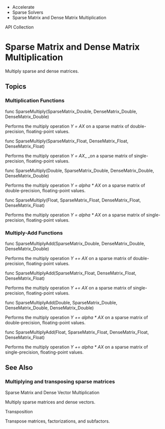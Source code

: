 

- Accelerate
- Sparse Solvers
-  Sparse Matrix and Dense Matrix Multiplication 

API Collection

# Sparse Matrix and Dense Matrix Multiplication

Multiply sparse and dense matrices.

## Topics

### Multiplication Functions

func SparseMultiply(SparseMatrix_Double, DenseMatrix_Double, DenseMatrix_Double)

Performs the multiply operation *Y* *= AX* on a sparse matrix of double-precision, floating-point values.

func SparseMultiply(SparseMatrix_Float, DenseMatrix_Float, DenseMatrix_Float)

Performs the multiply operation *Y* *= AX*\_ \_on a sparse matrix of single-precision, floating-point values.

func SparseMultiply(Double, SparseMatrix_Double, DenseMatrix_Double, DenseMatrix_Double)

Performs the multiply operation *Y = alpha \* AX* on a sparse matrix of double-precision, floating-point values.

func SparseMultiply(Float, SparseMatrix_Float, DenseMatrix_Float, DenseMatrix_Float)

Performs the multiply operation *Y = alpha \* AX* on a sparse matrix of single-precision, floating-point values.

### Multiply-Add Functions

func SparseMultiplyAdd(SparseMatrix_Double, DenseMatrix_Double, DenseMatrix_Double)

Performs the multiply operation *Y += AX* on a sparse matrix of double-precision, floating-point values.

func SparseMultiplyAdd(SparseMatrix_Float, DenseMatrix_Float, DenseMatrix_Float)

Performs the multiply operation *Y += AX* on a sparse matrix of single-precision, floating-point values.

func SparseMultiplyAdd(Double, SparseMatrix_Double, DenseMatrix_Double, DenseMatrix_Double)

Performs the multiply operation *Y += alpha \* AX* on a sparse matrix of double-precision, floating-point values.

func SparseMultiplyAdd(Float, SparseMatrix_Float, DenseMatrix_Float, DenseMatrix_Float)

Performs the multiply operation *Y += alpha \* AX* on a sparse matrix of single-precision, floating-point values.

## See Also

### Multiplying and transposing sparse matrices

Sparse Matrix and Dense Vector Multiplication

Multiply sparse matrices and dense vectors.

Transposition

Transpose matrices, factorizations, and subfactors.

